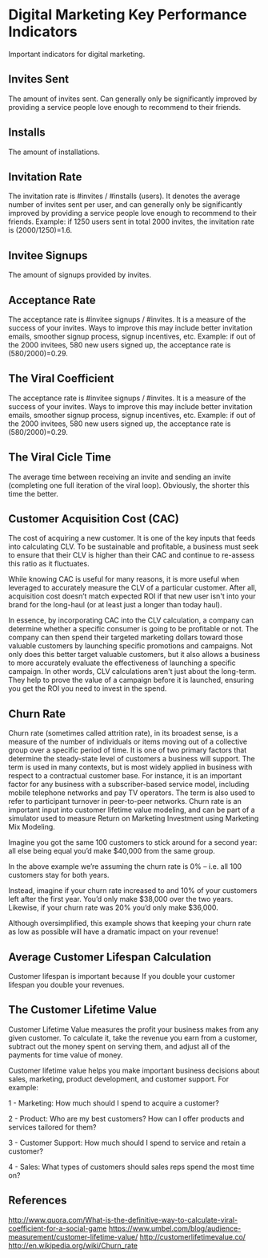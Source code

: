 Digital Marketing Key Performance Indicators
==========
Important indicators for digital marketing.

Invites Sent
-----
The amount of invites sent.
Can generally only be significantly improved by providing a service people love enough to recommend to their friends.

Installs
-----
The amount of installations.

Invitation Rate
-----
The invitation rate is #invites / #installs (users). It denotes the average number of invites sent per user, and can generally only be significantly improved by providing a service people love enough to recommend to their friends. Example: if 1250 users sent in total 2000 invites, the invitation rate is (2000/1250)=1.6.


Invitee Signups
-----
The amount of signups provided by invites.

Acceptance Rate
-----
The acceptance rate is #invitee signups / #invites. It is a measure of the success of your invites. Ways to improve this may include better invitation emails, smoother signup process, signup incentives, etc. Example: if out of the 2000 invitees, 580 new users signed up, the acceptance rate is (580/2000)=0.29.

The Viral Coefficient
-----
The acceptance rate is #invitee signups / #invites. It is a measure of the success of your invites. Ways to improve this may include better invitation emails, smoother signup process, signup incentives, etc. Example: if out of the 2000 invitees, 580 new users signed up, the acceptance rate is (580/2000)=0.29.

The Viral Cicle Time
-----
The average time between receiving an invite and sending an invite (completing one full iteration of the viral loop). Obviously, the shorter this time the better. 

Customer Acquisition Cost (CAC)
----- 
The cost of acquiring a new customer. It is one of the key inputs that feeds into calculating CLV. To be sustainable and profitable, a business must seek to ensure that their CLV is higher than their CAC and continue to re-assess this ratio as it fluctuates. 

While knowing CAC is useful for many reasons, it is more useful when leveraged to accurately measure the CLV of a particular customer. After all, acquisition cost doesn’t match expected ROI if that new user isn't into your brand for the long-haul (or at least just a longer than today haul).

In essence, by incorporating CAC into the CLV calculation, a company can determine whether a specific consumer is going to be profitable or not. The company can then spend their targeted marketing dollars toward those valuable customers by launching specific promotions and campaigns. Not only does this better target valuable customers, but it also allows a business to more accurately evaluate the effectiveness of launching a specific campaign. In other words, CLV calculations aren't just about the long-term. They help to prove the value of a campaign before it is launched, ensuring you get the ROI you need to invest in the spend.

Churn Rate
-----
Churn rate (sometimes called attrition rate), in its broadest sense, is a measure of the number of individuals or items moving out of a collective group over a specific period of time. It is one of two primary factors that determine the steady-state level of customers a business will support. The term is used in many contexts, but is most widely applied in business with respect to a contractual customer base. For instance, it is an important factor for any business with a subscriber-based service model, including mobile telephone networks and pay TV operators. The term is also used to refer to participant turnover in peer-to-peer networks. Churn rate is an important input into customer lifetime value modeling, and can be part of a simulator used to measure Return on Marketing Investment using Marketing Mix Modeling.

Imagine you got the same 100 customers to stick around for a second year: all else being equal you’d make $40,000 from the same group.

In the above example we’re assuming the churn rate is 0% – i.e. all 100 customers stay for both years.

Instead, imagine if your churn rate increased to and 10% of your customers left after the first year. You’d only make $38,000 over the two years. Likewise, if your churn rate was 20% you’d only make $36,000.

Although oversimplified, this example shows that keeping your churn rate as low as possible will have a dramatic impact on your revenue!

Average Customer Lifespan Calculation
-----
Customer lifespan is important because If you double your customer lifespan you double your revenues. 

The Customer Lifetime Value
-----
Customer Lifetime Value measures the profit your business makes from any given customer.
To calculate it, take the revenue you earn from a customer, subtract out the money spent on serving them, and adjust all of the payments for time value of money.

Customer lifetime value helps you make important business decisions about sales, marketing, product development, and customer support. For example:

1 - Marketing:
How much should I spend to acquire a customer?

2 - Product:
Who are my best customers? How can I offer products and services tailored for them?

3 - Customer Support:
How much should I spend to service and retain a customer?

4 - Sales:
What types of customers should sales reps spend the most time on?


References
-----
http://www.quora.com/What-is-the-definitive-way-to-calculate-viral-coefficient-for-a-social-game
https://www.umbel.com/blog/audience-measurement/customer-lifetime-value/
http://customerlifetimevalue.co/
http://en.wikipedia.org/wiki/Churn_rate
